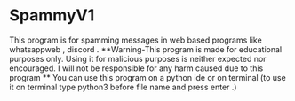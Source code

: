 # SpammyV1
This program is for spamming messages in web based programs like whatsappweb , discord .  **Warning-This program is made for educational purposes only. Using it for malicious purposes is neither expected nor encouraged. I will not be responsible for any harm caused due to this program **
You can use this program on a python ide or on terminal (to use it on terminal type  python3 before file name and press enter .)

